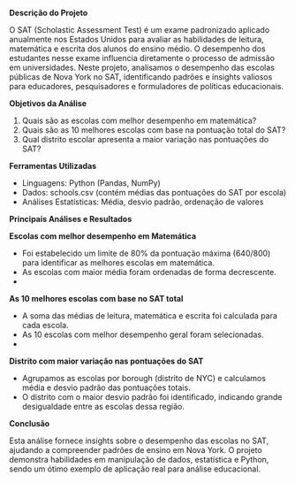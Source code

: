 **Descrição do Projeto**

O SAT (Scholastic Assessment Test) é um exame padronizado aplicado anualmente nos Estados Unidos para avaliar as habilidades de leitura, matemática e escrita dos alunos do ensino médio. O desempenho dos estudantes nesse exame influencia diretamente o processo de admissão em universidades.
Neste projeto, analisamos o desempenho das escolas públicas de Nova York no SAT, identificando padrões e insights valiosos para educadores, pesquisadores e formuladores de políticas educacionais.

**Objetivos da Análise**  
1. Quais são as escolas com melhor desempenho em matemática?
2. Quais são as 10 melhores escolas com base na pontuação total do SAT?
3. Qual distrito escolar apresenta a maior variação nas pontuações do SAT?
  
**Ferramentas Utilizadas**
- Linguagens: Python (Pandas, NumPy)
- Dados: schools.csv (contém médias das pontuações do SAT por escola)
- Análises Estatísticas: Média, desvio padrão, ordenação de valores

**Principais Análises e Resultados**

**Escolas com melhor desempenho em Matemática**
 - Foi estabelecido um limite de 80% da pontuação máxima (640/800) para identificar as melhores escolas em matemática.
 - As escolas com maior média foram ordenadas de forma decrescente.
 - 
**As 10 melhores escolas com base no SAT total**
 - A soma das médias de leitura, matemática e escrita foi calculada para cada escola.
 - As 10 escolas com melhor desempenho geral foram selecionadas.
 - 
**Distrito com maior variação nas pontuações do SAT**
 - Agrupamos as escolas por borough (distrito de NYC) e calculamos média e desvio padrão das pontuações totais.
 - O distrito com o maior desvio padrão foi identificado, indicando grande desigualdade entre as escolas dessa região.

**Conclusão**

Esta análise fornece insights sobre o desempenho das escolas no SAT, ajudando a compreender padrões de ensino em Nova York. O projeto demonstra habilidades em manipulação de dados, estatística e Python, sendo um ótimo exemplo de aplicação real para análise educacional.
